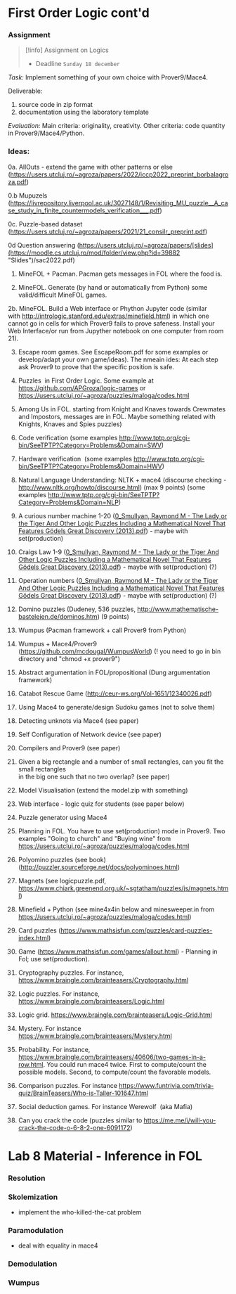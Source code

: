 # First Order Logic cont'd

### Assignment 

> [!info] Assignment on Logics
> - Deadline `Sunday 18 december`

_Task:_ Implement something of your own choice with Prover9/Mace4.

Deliverable:
1.  source code in zip format
2.  documentation using the laboratory template

_Evaluation:_
Main criteria: originality, creativity.
Other criteria: code quantity in Prover9/Mace4/Python.

### Ideas: 

0a. AllOuts - extend the game with other patterns or else (https://users.utcluj.ro/~agroza/papers/2022/iccp2022_preprint_borbalagroza.pdf)

0.b Mupuzels (https://livrepository.liverpool.ac.uk/3027148/1/Revisiting_MU_puzzle__A_case_study_in_finite_countermodels_verification___.pdf)

0c. Puzzle-based dataset (https://users.utcluj.ro/~agroza/papers/2021/21_consilr_preprint.pdf)

0d Question answering (https://users.utcluj.ro/~agroza/papers/[slides](https://moodle.cs.utcluj.ro/mod/folder/view.php?id=39882 "Slides")/sac2022.pdf)

1. MineFOL + Pacman. Pacman gets messages in FOL where the food is.

2. MineFOL. Generate (by hand or automatically from Python) some valid/difficult MineFOL games.

2b. MineFOL. Build a Web interface or Phython Jupyter code (similar with http://intrologic.stanford.edu/extras/minefield.html) in which one cannot go in cells for which Prover9 fails to prove safeness. Install your Web Interface/or run from Jupyther notebook on one computer from room 21).

3. Escape room games. See EscapeRoom.pdf for some examples or develop/adapt your own game/ideas). The nmeain ides: At each step ask Prover9 to prove that the specific position is safe.

4. Puzzles  in First Order Logic. Some example at https://github.com/APGroza/logic-games or https://users.utcluj.ro/~agroza/puzzles/maloga/codes.html

5. Among Us in FOL. starting from Knight and Knaves towards Crewmates and Impostors, messages are in FOL. Maybe something related with Knights, Knaves and Spies puzzles)

6. Code verification (some examples http://www.tptp.org/cgi-bin/SeeTPTP?Category=Problems&Domain=SWV)

7. Hardware verification  (some examples http://www.tptp.org/cgi-bin/SeeTPTP?Category=Problems&Domain=HWV)

8. Natural Language Understanding: NLTK + mace4 (discourse checking - http://www.nltk.org/howto/discourse.html) (max 9 points) (some examples http://www.tptp.org/cgi-bin/SeeTPTP?Category=Problems&Domain=NLP)

9. A curious number machine 1-20 ([0_Smullyan, Raymond M - The Lady or the Tiger And Other Logic Puzzles Including a Mathematical Novel That Features Gödels Great Discovery (2013).pdf](https://moodle.cs.utcluj.ro/pluginfile.php/93142/mod_wiki/attachments/92//0_Smullyan%2C%20Raymond%20M%20-%20The%20Lady%20or%20the%20Tiger%20And%20Other%20Logic%20Puzzles%20Including%20a%20Mathematical%20Novel%20That%20Features%20G%C3%B6dels%20Great%20Discovery%20%282013%29.pdf?forcedownload=1)) - maybe with set(production)

10. Craigs Law 1-9 ([0_Smullyan, Raymond M - The Lady or the Tiger And Other Logic Puzzles Including a Mathematical Novel That Features Gödels Great Discovery (2013).pdf](https://moodle.cs.utcluj.ro/pluginfile.php/93142/mod_wiki/attachments/92//0_Smullyan%2C%20Raymond%20M%20-%20The%20Lady%20or%20the%20Tiger%20And%20Other%20Logic%20Puzzles%20Including%20a%20Mathematical%20Novel%20That%20Features%20G%C3%B6dels%20Great%20Discovery%20%282013%29.pdf?forcedownload=1)) - maybe with set(production) (?)

11. Operation numbers ([0_Smullyan, Raymond M - The Lady or the Tiger And Other Logic Puzzles Including a Mathematical Novel That Features Gödels Great Discovery (2013).pdf](https://moodle.cs.utcluj.ro/pluginfile.php/93142/mod_wiki/attachments/92//0_Smullyan%2C%20Raymond%20M%20-%20The%20Lady%20or%20the%20Tiger%20And%20Other%20Logic%20Puzzles%20Including%20a%20Mathematical%20Novel%20That%20Features%20G%C3%B6dels%20Great%20Discovery%20%282013%29.pdf?forcedownload=1)) - maybe with set(production) (?)

12. Domino puzzles (Dudeney, 536 puzzles, http://www.mathematische-basteleien.de/dominos.htm) (9 points)

13. Wumpus (Pacman framework + call Prover9 from Python)

14. Wumpus + Mace4/Prover9 (https://github.com/mcdougal/WumpusWorld) (! you need to go in bin directory and "chmod +x prover9")

15. Abstract argumentation in FOL/propositional (Dung argumentation framework)

16. Catabot Rescue Game (http://ceur-ws.org/Vol-1651/12340026.pdf)

17. Using Mace4 to generate/design Sudoku games (not to solve them)

18. Detecting unknots via Mace4 (see paper)

19. Self Configuration of Network device (see paper)

20. Compilers and Prover9 (see paper)

21. Given a big rectangle and a number of small rectangles, can you fit the small rectangles  
in the big one such that no two overlap? (see paper)

22. Model Visualisation (extend the model.zip with something)

23. Web interface - logic quiz for students (see paper below)

24. Puzzle generator using Mace4

25. Planning in FOL. You have to use set(production) mode in Prover9. Two examples "Going to church" and "Buying wine" from https://users.utcluj.ro/~agroza/puzzles/maloga/codes.html

26. Polyomino puzzles (see book) (http://puzzler.sourceforge.net/docs/polyominoes.html)

27. Magnets (see logicpuzzle.pdf, https://www.chiark.greenend.org.uk/~sgtatham/puzzles/js/magnets.html)

29. Minefield + Python (see mine4x4in below and minesweeper.in from https://users.utcluj.ro/~agroza/puzzles/maloga/codes.html)

30. Card puzzles (https://www.mathsisfun.com/puzzles/card-puzzles-index.html)

31. Game (https://www.mathsisfun.com/games/allout.html) - Planning in Fol; use set(production).

32. Cryptography puzzles. For instance, https://www.braingle.com/brainteasers/Cryptography.html

33. Logic puzzles. For instance, https://www.braingle.com/brainteasers/Logic.html

34. Logic grid. https://www.braingle.com/brainteasers/Logic-Grid.html

35. Mystery. For instance https://www.braingle.com/brainteasers/Mystery.html

36. Probability. For instance, https://www.braingle.com/brainteasers/40606/two-games-in-a-row.html. You could run mace4 twice. First to compute/count the possible models. Second, to compute/count the favorable models.

37. Comparison puzzles. For instance https://www.funtrivia.com/trivia-quiz/BrainTeasers/Who-is-Taller-101647.html

38. Social deduction games. For instance Werewolf  (aka Mafia)

39. Can you crack the code (puzzles similar to https://me.me/i/will-you-crack-the-code-o-6-8-2-one-6091172)



# Lab 8 Material - Inference in FOL

### Resolution

### Skolemization
- implement the who-killed-the-cat problem

### Paramodulation
- deal with equality in mace4
### Demodulation


### Wumpus